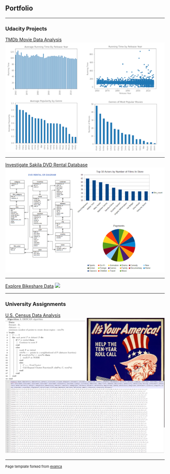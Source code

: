 ## Portfolio

---

### Udacity Projects

[TMDb Movie Data Analysis](https://github.com/jacobmacleod/investigate-TMDb-data)
<img src="images/TMDb-project.png?raw=true"/>

---
[Investigate Sakila DVD Rental Database](https://github.com/jacobmacleod/udacity-sakila-database-project)
<img src="images/Sakila-Project.png?raw=true"/>

---
[Explore Bikeshare Data](https://github.com/jacobmacleod/pdsnd_github)
<img src="images/bikeshare.png?raw=true"/>

---

### University Assignments

[U.S. Census Data Analysis](https://github.com/jacobmacleod/census-data-clustering-java)
<img src="images/census-project.png?raw=true"/>

<!--
- [Project 2 Title](http://example.com/)
- [Project 3 Title](http://example.com/)
-->

---





<p style="font-size:11px">Page template forked from <a href="https://github.com/evanca/quick-portfolio">evanca</a></p>
<!-- Remove above link if you don't want to attibute -->
